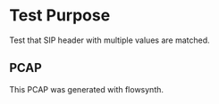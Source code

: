 # Test Purpose

Test that SIP header with multiple values are matched.

## PCAP

This PCAP was generated with flowsynth.
